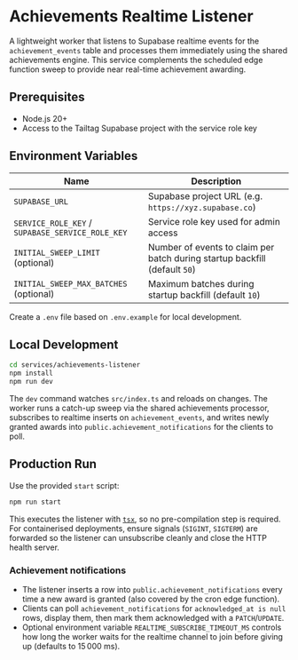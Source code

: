 # Achievements Realtime Listener

A lightweight worker that listens to Supabase realtime events for the `achievement_events` table and processes them immediately using the shared achievements engine. This service complements the scheduled edge function sweep to provide near real-time achievement awarding.

## Prerequisites

- Node.js 20+
- Access to the Tailtag Supabase project with the service role key

## Environment Variables

| Name | Description |
| --- | --- |
| `SUPABASE_URL` | Supabase project URL (e.g. `https://xyz.supabase.co`) |
| `SERVICE_ROLE_KEY` / `SUPABASE_SERVICE_ROLE_KEY` | Service role key used for admin access |
| `INITIAL_SWEEP_LIMIT` (optional) | Number of events to claim per batch during startup backfill (default `50`) |
| `INITIAL_SWEEP_MAX_BATCHES` (optional) | Maximum batches during startup backfill (default `10`) |

Create a `.env` file based on `.env.example` for local development.

## Local Development

```bash
cd services/achievements-listener
npm install
npm run dev
```

The `dev` command watches `src/index.ts` and reloads on changes. The worker runs a catch-up sweep via the shared achievements processor, subscribes to realtime inserts on `achievement_events`, and writes newly granted awards into `public.achievement_notifications` for the clients to poll.

## Production Run

Use the provided `start` script:

```bash
npm run start
```

This executes the listener with [`tsx`](https://github.com/esbuild-kit/tsx), so no pre-compilation step is required. For containerised deployments, ensure signals (`SIGINT`, `SIGTERM`) are forwarded so the listener can unsubscribe cleanly and close the HTTP health server.

### Achievement notifications

- The listener inserts a row into `public.achievement_notifications` every time a new award is granted (also covered by the cron edge function).
- Clients can poll `achievement_notifications` for `acknowledged_at is null` rows, display them, then mark them acknowledged with a `PATCH`/`UPDATE`.
- Optional environment variable `REALTIME_SUBSCRIBE_TIMEOUT_MS` controls how long the worker waits for the realtime channel to join before giving up (defaults to 15 000 ms).
